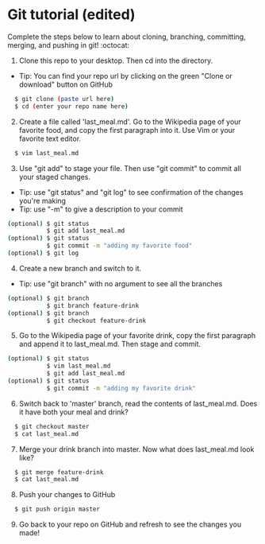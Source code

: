 # Git tutorial (edited)
Complete the steps below to learn about cloning, branching, committing, merging, and pushing in git! :octocat:

1. Clone this repo to your desktop. Then cd into the directory.
  * Tip: You can find your repo url by clicking on the green "Clone or download" button on GitHub
```bash
  $ git clone (paste url here)
  $ cd (enter your repo name here)
```
2. Create a file called 'last_meal.md'. Go to the Wikipedia page of your favorite food, and copy the first paragraph into it. Use Vim or your favorite text editor.
```bash
  $ vim last_meal.md
```
3. Use "git add" to stage your file. Then use "git commit" to commit all your staged changes.
  * Tip: use "git status" and "git log" to see confirmation of the changes you're making
  * Tip: use "-m" to give a description to your commit
```bash
(optional) $ git status
           $ git add last_meal.md
(optional) $ git status
           $ git commit -m "adding my favorite food"
(optional) $ git log
```
4. Create a new branch and switch to it.
  * Tip: use "git branch" with no argument to see all the branches
```bash
(optional) $ git branch
           $ git branch feature-drink
(optional) $ git branch
           $ git checkout feature-drink
```
5. Go to the Wikipedia page of your favorite drink, copy the first paragraph and append it to last_meal.md. Then stage and commit.
```bash
(optional) $ git status
           $ vim last_meal.md
           $ git add last_meal.md
(optional) $ git status
           $ git commit -m "adding my favorite drink"
```
6. Switch back to 'master' branch, read the contents of last_meal.md. Does it have both your meal and drink?
```bash
  $ git checkout master
  $ cat last_meal.md
```
7. Merge your drink branch into master. Now what does last_meal.md look like?
```bash
  $ git merge feature-drink
  $ cat last_meal.md
```
8. Push your changes to GitHub
```bash
  $ git push origin master
```
9. Go back to your repo on GitHub and refresh to see the changes you made!
